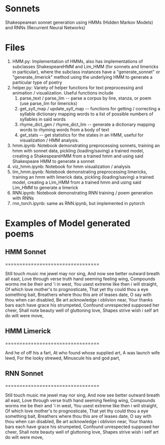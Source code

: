 # Sonnets
Shakespearean sonnet generation using HMMs (Hidden Markov Models) and RNNs (Recurrent Neural Networks)

# Files
1. HMM.py: Implementation of HMMs, also has implementations of subclasses ShakespeareHMM and Lim_HMM (for sonnets
           and limericks in particular), where the subclass instances have a "generate_sonnet" or "generate_limerick" method
           using the underlying HMM to generate a particular type of poetry
2. helper.py: Variety of helper functions for text preprocessing and animation / visualization. Useful functions include 
    1. parse_text / parse_lim -- parse a corpus by line, stanza, or poem (use parse_lim for limericks)
    2. get_syll_map / update_syll_map -- functions for getting / correcting a syllable dictionary mapping words to
                                   a list of possible numbers of syllables in said words
    3. rhyme_dict_gen / rhyme_dict_lim -- generate a dictionary mapping words to rhyming words from a body of text
    4. get_stats -- get statistics for the states in an HMM, useful for visualization / HMM analysis.
3. hmm.ipynb: Notebook demonstrating preprocessing sonnets, training an hmm with sonnet data, pickling (loading/saving) a 
           trained model, creating a ShakespeareHMM from a trained hmm and using said Shakespeare HMM to generate a sonnet
4. viz_hmm.ipynb: Notebook for hmm visualization / analysis
5. lim_hmm.ipynb: Notebook demonstrating preprocessing limericks, training an hmm with limerick data, pickling (loading/saving) a 
           trained model, creating a Lim_HMM from a trained hmm and using said Lim_HMM to generate a limerick
6. RNN.ipynb: Notebook demonstrating RNN training / poem generation with RNNs
7. rnn_torch.ipynb: same as RNN.ipynb, but implemented in pytorch


# Examples of Model generated poems 
## HMM Sonnet
=================================

Still touch music me jewel may nor sing,
And now see better outward breath all east,
Love through verse truth hand seeming feeling wing,
Compounds worms me be their and 'i in west,
You usest extreme like then i will straight,
Of which love mother's to prognosticate,
That yet thy could thou a eye something bait,
Breathers where thou this are of leases date,
O say with thou when can disabled,
Be art acknowledge i oblivion near,
Your thanks bars each have grace his strumpeted,
Confound unrespected supposed her cheer,
Shall note beauty well of gluttoning love,
Shapes strive wish i self art do wilt were move,

## HMM Limerick
=================================

And he of off his a fart,
At who found whose supplied art,
A was launch wife lewd,
For the looky strewed,
Minuscule his and god part,

## RNN Sonnet
=================================

Still touch music me jewel may nor sing,
And now see better outward breath all east,
Love through verse truth hand seeming feeling wing,
Compounds worms me be their and 'i in west,
You usest extreme like then i will straight,
Of which love mother's to prognosticate,
That yet thy could thou a eye something bait,
Breathers where thou this are of leases date,
O say with thou when can disabled,
Be art acknowledge i oblivion near,
Your thanks bars each have grace his strumpeted,
Confound unrespected supposed her cheer,
Shall note beauty well of gluttoning love,
Shapes strive wish i self art do wilt were move,


          
         
        
